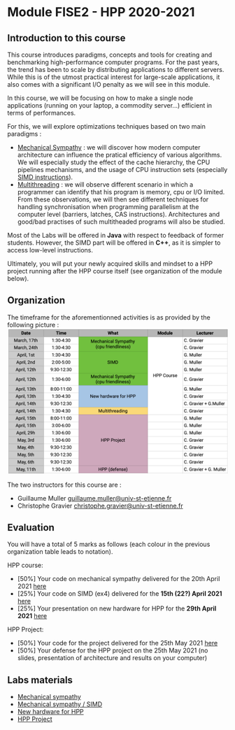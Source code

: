 # Module FISE2 - HPP 2020-2021

## Introduction to this course

This course introduces paradigms, concepts and tools for creating and benchmarking high-performance computer programs.
For the past years, the trend has been to scale by distributing applications to different servers.
While this is of the utmost practical interest for large-scale applications, it also comes with a significant I/O penalty as we will see in this module.

In this course, we will be focusing on how to make a single node applications (running on your laptop, a commodity server...) efficient in terms of performances.

For this, we will explore optimizations techniques based on two main paradigms :
- [Mechanical Sympathy](http://mechanical-sympathy.blogspot.fr/) : we will discover how modern computer architecture can influence the pratical efficiency of various algorithms. We will especially study the effect of the cache hierarchy, the CPU pipelines mechanisms, and the usage of CPU instruction sets (especially [SIMD instructions](https://www.kernel.org/pub/linux/kernel/people/geoff/cell/ps3-linux-docs/CellProgrammingTutorial/BasicsOfSIMDProgramming.html)).
- [Multithreading](http://docs.oracle.com/javase/tutorial/essential/concurrency/procthread.html) : we will observe different scenario in which a programmer can identify that his program is memory, cpu or I/O limited. From these observations, we will then see different techniques for handling synchronisation when programming parallelism at the computer level (barriers, latches, CAS instructions). Architectures and good/bad practises of such multitheaded programs will also be studied.

Most of the Labs will be offered in **Java** with respect to feedback of former students. However, the SIMD part will be offered in **C++**, as it is simpler to access low-level instructions. 

Ultimately, you will put your newly acquired skills and mindset to a HPP project running after the HPP course itself (see organization of the module below).


## Organization

The timeframe for the aforementionned activities is as provided by the following picture :
![](./resources/figures/orga.png)

The two instructors for this course are :
- Guillaume Muller <guillaume.muller@univ-st-etienne.fr>
- Christophe Gravier <christophe.gravier@univ-st-etienne.fr>


## Evaluation

You will have a total of 5 marks as follows (each colour in the previous organization table leads to notation).

HPP course:
- [50%] Your code on mechanical sympathy delivered for the 20th April 2021 [here](https://mootse.telecom-st-etienne.fr/mod/assign/view.php?id=13592)
- [25%] Your code on SIMD (ex4) delivered for the **15th (22?) April 2021** [here](https://mootse.telecom-st-etienne.fr/mod/assign/view.php?id=13593)
- [25%] Your presentation on new hardware for HPP for the **29th April 2021** [here](https://mootse.telecom-st-etienne.fr/mod/assign/view.php?id=16924)


HPP Project:
- [50%] Your code for the project delivered for the 25th May 2021 [here](https://mootse.telecom-st-etienne.fr/mod/assign/view.php?id=13594)
- [50%] Your defense for the HPP project on the 25th May 2021 (no slides, presentation of architecture and results on your computer)


## Labs materials

- [Mechanical sympathy](./lab1/README.md)
- [Mechanical sympathy / SIMD](./lab2/README.md)
- [New hardware for HPP](./lab3/README.md)
- [HPP Project](./project/README.md)
